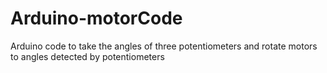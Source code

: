 # Arduino-motorCode
Arduino code to take the angles of three potentiometers and rotate motors to angles detected by potentiometers 
